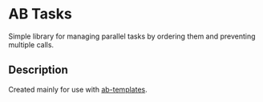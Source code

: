 # AB Tasks

Simple library for managing parallel tasks by ordering them and preventing multiple calls.

## Description

Created mainly for use with [ab-templates](https://github.com/allblue-pl/npm-ab-templates).
